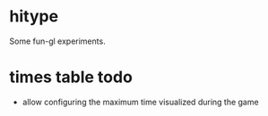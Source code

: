 # hitype

Some fun-gl experiments.


# times table todo

- allow configuring the maximum time visualized during the game
